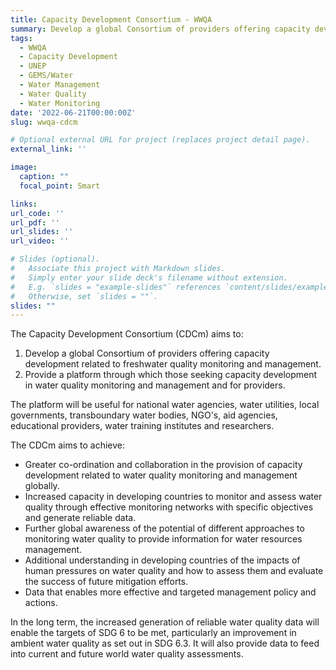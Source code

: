```yaml
---
title: Capacity Development Consortium - WWQA
summary: Develop a global Consortium of providers offering capacity development related to freshwater quality monitoring and management and provide a platform through which those seeking capacity development in water quality monitoring and management and for providers. 
tags:
  - WWQA
  - Capacity Development
  - UNEP
  - GEMS/Water
  - Water Management
  - Water Quality
  - Water Monitoring
date: '2022-06-21T00:00:00Z'
slug: wwqa-cdcm

# Optional external URL for project (replaces project detail page).
external_link: ''

image:
  caption: ""
  focal_point: Smart

links:
url_code: ''
url_pdf: ''
url_slides: ''
url_video: ''

# Slides (optional).
#   Associate this project with Markdown slides.
#   Simply enter your slide deck's filename without extension.
#   E.g. `slides = "example-slides"` references `content/slides/example-slides.md`.
#   Otherwise, set `slides = ""`.
slides: ""
---
```


The Capacity Development Consortium (CDCm) aims to:

1.	Develop a global Consortium of providers offering capacity development related to freshwater quality monitoring and management.
2.	Provide a platform through which those seeking capacity development in water quality monitoring and management and for providers. 

The platform will be useful for national water agencies, water utilities, local governments, transboundary water bodies, NGO's, aid agencies, educational providers, water training institutes and researchers.

The CDCm aims to achieve:
- Greater co-ordination and collaboration in the provision of capacity development related to water quality monitoring and management globally.
- Increased capacity in developing countries to monitor and assess water quality through effective monitoring networks with specific objectives and generate reliable data.
- Further global awareness of the potential of different approaches to monitoring water quality to provide information for water resources management.
- Additional understanding in developing countries of the impacts of human pressures on water quality and how to assess them and evaluate the success of future mitigation efforts.
- Data that enables more effective and targeted management policy and actions.

In the long term, the increased generation of reliable water quality data will enable the targets of SDG 6 to be met, particularly an improvement in ambient water quality as set out in SDG 6.3. It will also provide data to feed into current and future world water quality assessments.
